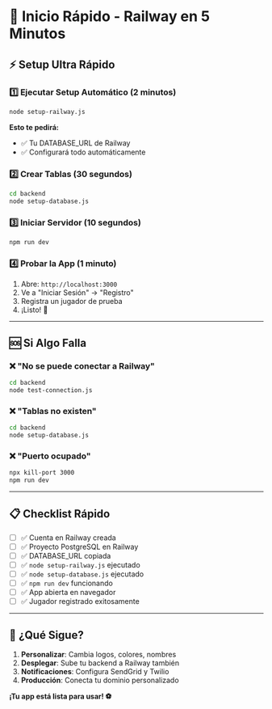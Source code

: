 # 🚀 Inicio Rápido - Railway en 5 Minutos

## ⚡ Setup Ultra Rápido

### 1️⃣ **Ejecutar Setup Automático** (2 minutos)
```bash
node setup-railway.js
```
**Esto te pedirá:**
- ✅ Tu DATABASE_URL de Railway
- ✅ Configurará todo automáticamente

### 2️⃣ **Crear Tablas** (30 segundos)
```bash
cd backend
node setup-database.js
```

### 3️⃣ **Iniciar Servidor** (10 segundos)
```bash
npm run dev
```

### 4️⃣ **Probar la App** (1 minuto)
1. Abre: `http://localhost:3000`
2. Ve a "Iniciar Sesión" → "Registro"
3. Registra un jugador de prueba
4. ¡Listo! 🎉

---

## 🆘 Si Algo Falla

### ❌ "No se puede conectar a Railway"
```bash
cd backend
node test-connection.js
```

### ❌ "Tablas no existen"
```bash
cd backend
node setup-database.js
```

### ❌ "Puerto ocupado"
```bash
npx kill-port 3000
npm run dev
```

---

## 📋 Checklist Rápido

- [ ] ✅ Cuenta en Railway creada
- [ ] ✅ Proyecto PostgreSQL en Railway
- [ ] ✅ DATABASE_URL copiada
- [ ] ✅ `node setup-railway.js` ejecutado
- [ ] ✅ `node setup-database.js` ejecutado
- [ ] ✅ `npm run dev` funcionando
- [ ] ✅ App abierta en navegador
- [ ] ✅ Jugador registrado exitosamente

---

## 🎯 ¿Qué Sigue?

1. **Personalizar**: Cambia logos, colores, nombres
2. **Desplegar**: Sube tu backend a Railway también
3. **Notificaciones**: Configura SendGrid y Twilio
4. **Producción**: Conecta tu dominio personalizado

**¡Tu app está lista para usar! ⚽**



